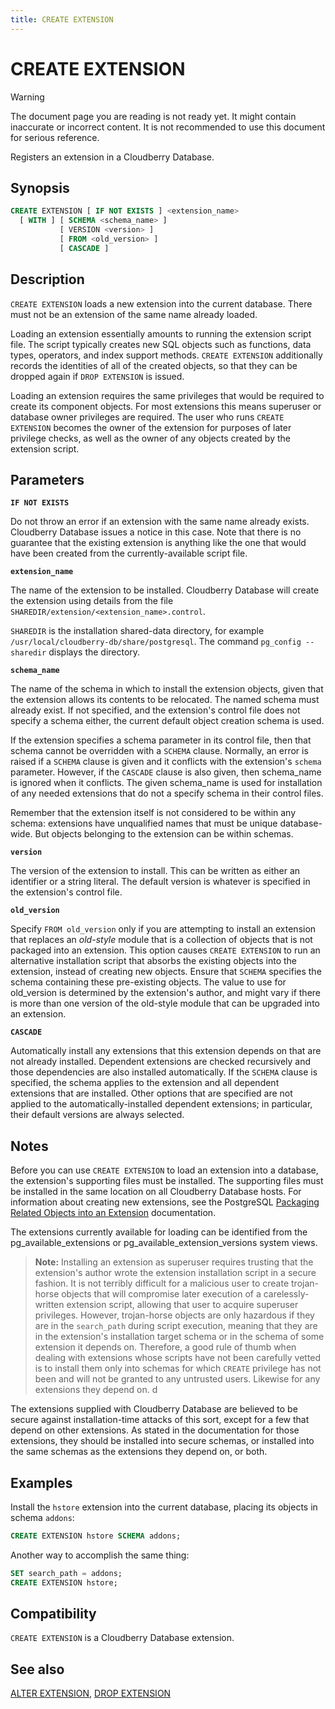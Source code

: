 ```yaml
---
title: CREATE EXTENSION
---
```


# CREATE EXTENSION

> [!WARNING]
> The document page you are reading is not ready yet. It might contain inaccurate or incorrect content. It is not recommended to use this document for serious reference.

Registers an extension in a Cloudberry Database.

## Synopsis

```sql
CREATE EXTENSION [ IF NOT EXISTS ] <extension_name>
  [ WITH ] [ SCHEMA <schema_name> ]
           [ VERSION <version> ]
           [ FROM <old_version> ]
           [ CASCADE ]
```

## Description

`CREATE EXTENSION` loads a new extension into the current database. There must not be an extension of the same name already loaded.

Loading an extension essentially amounts to running the extension script file. The script typically creates new SQL objects such as functions, data types, operators, and index support methods. `CREATE EXTENSION` additionally records the identities of all of the created objects, so that they can be dropped again if `DROP EXTENSION` is issued.

Loading an extension requires the same privileges that would be required to create its component objects. For most extensions this means superuser or database owner privileges are required. The user who runs `CREATE EXTENSION` becomes the owner of the extension for purposes of later privilege checks, as well as the owner of any objects created by the extension script.

## Parameters

**`IF NOT EXISTS`**

Do not throw an error if an extension with the same name already exists. Cloudberry Database issues a notice in this case. Note that there is no guarantee that the existing extension is anything like the one that would have been created from the currently-available script file.

**`extension_name`**

The name of the extension to be installed. Cloudberry Database will create the extension using details from the file `SHAREDIR/extension/<extension_name>.control`.

`SHAREDIR` is the installation shared-data directory, for example `/usr/local/cloudberry-db/share/postgresql`. The command `pg_config --sharedir` displays the directory.

**`schema_name`**

The name of the schema in which to install the extension objects, given that the extension allows its contents to be relocated. The named schema must already exist. If not specified, and the extension's control file does not specify a schema either, the current default object creation schema is used.

If the extension specifies a schema parameter in its control file, then that schema cannot be overridden with a `SCHEMA` clause. Normally, an error is raised if a `SCHEMA` clause is given and it conflicts with the extension's `schema` parameter. However, if the `CASCADE` clause is also given, then schema_name is ignored when it conflicts. The given schema_name is used for installation of any needed extensions that do not a specify schema in their control files.

Remember that the extension itself is not considered to be within any schema: extensions have unqualified names that must be unique database-wide. But objects belonging to the extension can be within schemas.

**`version`**

The version of the extension to install. This can be written as either an identifier or a string literal. The default version is whatever is specified in the extension's control file.

**`old_version`**

Specify `FROM old_version` only if you are attempting to install an extension that replaces an *old-style* module that is a collection of objects that is not packaged into an extension. This option causes `CREATE EXTENSION` to run an alternative installation script that absorbs the existing objects into the extension, instead of creating new objects. Ensure that `SCHEMA` specifies the schema containing these pre-existing objects.
The value to use for old_version is determined by the extension's author, and might vary if there is more than one version of the old-style module that can be upgraded into an extension.

**`CASCADE`**

Automatically install any extensions that this extension depends on that are not already installed. Dependent extensions are checked recursively and those dependencies are also installed automatically. If the `SCHEMA` clause is specified, the schema applies to the extension and all dependent extensions that are installed. Other options that are specified are not applied to the automatically-installed dependent extensions; in particular, their default versions are always selected.

## Notes

Before you can use `CREATE EXTENSION` to load an extension into a database, the extension's supporting files must be installed. The supporting files must be installed in the same location on all Cloudberry Database hosts. For information about creating new extensions, see the PostgreSQL [Packaging Related Objects into an Extension](https://www.postgresql.org/docs/12/extend-extensions.html) documentation.

The extensions currently available for loading can be identified from the pg_available_extensions or pg_available_extension_versions system views.

> **Note:** Installing an extension as superuser requires trusting that the extension's author wrote the extension installation script in a secure fashion. It is not terribly difficult for a malicious user to create trojan-horse objects that will compromise later execution of a carelessly-written extension script, allowing that user to acquire superuser privileges. However, trojan-horse objects are only hazardous if they are in the `search_path` during script execution, meaning that they are in the extension's installation target schema or in the schema of some extension it depends on. Therefore, a good rule of thumb when dealing with extensions whose scripts have not been carefully vetted is to install them only into schemas for which `CREATE` privilege has not been and will not be granted to any untrusted users. Likewise for any extensions they depend on. d

The extensions supplied with Cloudberry Database are believed to be secure against installation-time attacks of this sort, except for a few that depend on other extensions. As stated in the documentation for those extensions, they should be installed into secure schemas, or installed into the same schemas as the extensions they depend on, or both.

## Examples

Install the `hstore` extension into the current database, placing its objects in schema `addons`:

```sql
CREATE EXTENSION hstore SCHEMA addons;
```

Another way to accomplish the same thing:

```sql
SET search_path = addons;
CREATE EXTENSION hstore;
```

## Compatibility

`CREATE EXTENSION` is a Cloudberry Database extension.

## See also

[ALTER EXTENSION](/docs/sql-stmts/sql-stmt-alter-extension.md), [DROP EXTENSION](/docs/sql-stmts/sql-stmt-drop-extension.md)
